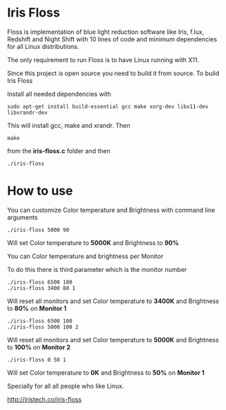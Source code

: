 # Iris Floss
Floss is implementation of blue light reduction software like Iris, f.lux, Redshift and Night Shift with 10 lines of code and minimum dependencies for all Linux distributions.

The only requirement to run Floss is to have Linux running with X11.

Since this project is open source you need to build it from source. To build Iris Floss

Install all needed dependencies with

```
sudo apt-get install build-essential gcc make xorg-dev libx11-dev libxrandr-dev
```

This will install gcc, make and xrandr. Then

```
make
```

from the **iris-floss.c** folder and then

```
./iris-floss
```

# How to use

You can customize Color temperature and Brightness with command line arguments

```
./iris-floss 5000 90
```

Will set Color temperature to **5000K** and Brightness to **90%**

You can Color temperature and brightness per Monitor

To do this there is third parameter which is the monitor number

```
./iris-floss 6500 100
./iris-floss 3400 80 1
```

Will reset all monitors and set Color temperature to **3400K** and Brightness to **80%** on **Monitor 1**

```
./iris-floss 6500 100
./iris-floss 5000 100 2
```

Will reset all monitors and set Color temperature to **5000K** and Brightness to **100%** on **Monitor 2**

```
./iris-floss 0 50 1
```

Will set Color temperature to **0K** and Brightness to **50%** on **Monitor 1**

Specially for all all people who like Linux.

http://iristech.co/iris-floss
